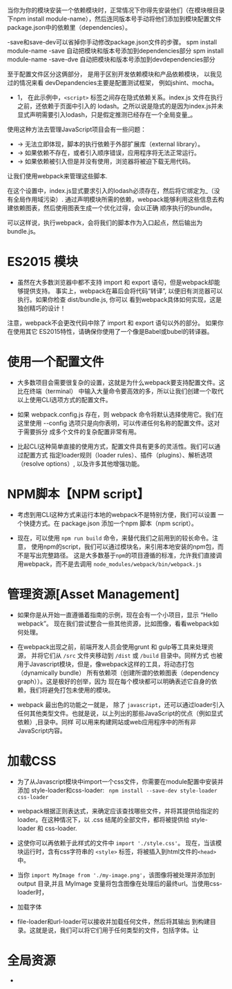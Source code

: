 当你为你的模块安装一个依赖模块时，正常情况下你得先安装他们（在模块根目录下npm install module-name），然后连同版本号手动将他们添加到模块配置文件package.json中的依赖里（dependencies）。

-save和save-dev可以省掉你手动修改package.json文件的步骤。
spm install module-name -save 自动把模块和版本号添加到dependencies部分
spm install module-name -save-dve 自动把模块和版本号添加到devdependencies部分

至于配置文件区分这俩部分， 是用于区别开发依赖模块和产品依赖模块， 以我见过的情况来看 devDepandencies主要是配置测试框架， 例如jshint、mocha。

* 1， 在此示例中，`<script>` 标签之间存在隐式依赖关系。index.js 文件在执行之前，还依赖于页面中引入的
lodash。之所以说是隐式的是因为index.js并未显式声明需要引入lodash，只是假定推测已经存在一个全局变量_。

使用这种方法去管理JavaScript项目会有一些问题：
* -> 无法立即体现，脚本的执行依赖于外部扩展库（external library）。
* -> 如果依赖不存在，或者引入顺序错误，应用程序将无法正常运行。
* -> 如果依赖被引入但是并没有使用，浏览器将被迫下载无用代码。

让我们使用webpack来管理这些脚本.

在这个设置中，index.js显式要求引入的lodash必须存在，然后将它绑定为_（没有全局作用域污染）.
通过声明模块所需的依赖，webpack能够利用这些信息去构建依赖图表，然后使用图表生成一个优化过得，会以正确
顺序执行的bundle。

可以这样说，执行webpack，会将我们的脚本作为入口起点，然后输出为 bundle.js。

# ES2015 模块
* 虽然在大多数浏览器中都不支持 import 和 export 语句，但是webpack却能够提供支持。
事实上，webpack在幕后会将代码“转译”, 以便旧有浏览器可以执行。如果你检查 dist/bundle.js, 你可以
看到webpack具体如何实现，这是独创精巧的设计！

注意，webpack不会更改代码中除了 import 和 export 语句以外的部分。
如果你在使用其它 ES2015特性，请确保你使用了一个像是Babel或bubel的转译器。

# 使用一个配置文件
* 大多数项目会需要很复杂的设置，这就是为什么webpack要支持配置文件。这比在终端（terminal）
中输入大量命令要高效的多，所以让我们创建一个取代以上使用CLI选项方式的配置文件。

* 如果 webpack.config.js 存在，则 webpack 命令将默认选择使用它。我们在这里使用
--config 选项只是向你表明，可以传递任何名称的配置文件。这对于需要拆分
成多个文件的复杂配置非常有用。

* 比起CLI这种简单直接的使用方式，配置文件具有更多的灵活性。我们可以通过配置方式
指定loader规则（loader rules）、插件（plugins）、解析选项（resolve options）,
以及许多其他增强功能。

# NPM脚本【NPM script】
* 考虑到用CLI这种方式来运行本地的webpack不是特别方便，我们可以设置
一个快捷方式。在 package.json 添加一个npm 脚本（npm script）。

* 现在，可以使用 `npm run build` 命令，来替代我们之前用到的较长命令。注意，
使用npm的script，我们可以通过模块名，来引用本地安装的npm包，而不是写出完整路径。
这是大多数基于`npm`的项目遵循的标准，允许我们直接调用webpack，而不是去调用
`node_modules/webpack/bin/webpack.js`

# 管理资源[Asset Management]
* 如果你是从开始一直遵循着指南的示例，现在会有一个小项目，显示 “Hello webpack”。
现在我们尝试整合一些其他资源，比如图像，看看webpack如何处理。

* 在webpack出现之前，前端开发人员会使用grunt 和 gulp等工具来处理资源，
并将它们从 `/src` 文件夹移动到 `/dist` 或 `/build` 目录中。同样方式
也被用于Javascript模块，但是，像webpack这样的工具，将动态打包（dynamically bundle）
所有依赖项（创建所谓的依赖图表（dependency graph））。这是极好的创举，因为
现在每个模块都可以明确表述它自身的依赖，我们将避免打包未使用的模块。

* webpack 最出色的功能之一就是， 除了 `javascript`，还可以通过loader引入
任何其他类型文件。也就是说，以上列出的那些JavaScript的优点（例如显式依赖）,目录中。同样
可以用来构建网站或web应用程序中的所有非JavaScript内容。

# 加载CSS
* 为了从Javascript模块中import一个css文件，你需要在module配置中安装并添加
style-loader和css-loader:
` npm install --save-dev style-loader css-loader`

* webpack根据正则表达式，来确定应该查找哪些文件，并将其提供给指定的loader。在这种情况下，以 .css 
结尾的全部文件，都将被提供给 style-loader 和 css-loader.

* 这使你可以再依赖于此样式的文件中 `import './style.css'`。
现在，当该模块运行时，含有css字符串的 `<style>` 标签，将被插入到html文件的`<head>`中。

* 当你 `import MyImage from './my-image.png'`，该图像将被处理并添加到
 output 目录,并且 MyImage 变量将包含图像在处理后的最终url。当使用css-loader时，

* 加载字体
* file-loader和url-loader可以接收并加载任何文件，然后将其输出
到构建目录。这就是说，我们可以将它们用于任何类型的文件，包括字体。让


# 全局资源
* 